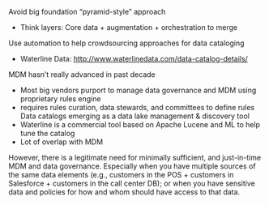 Avoid big foundation “pyramid-style” approach
- Think layers: Core data + augmentation + orchestration to merge

Use automation to help crowdsourcing approaches for data cataloging
- Waterline Data: http://www.waterlinedata.com/data-catalog-details/

MDM hasn’t really advanced in past decade
- Most big vendors purport to manage data governance and MDM using proprietary rules engine
- requires rules curation, data stewards, and committees to define rules
Data catalogs emerging as a data lake management & discovery tool
- Waterline is a commercial tool based on Apache Lucene and ML to help tune the catalog
- Lot of overlap with MDM


However, there is a legitimate need for minimally sufficient, and just-in-time MDM and data governance. Especially when you have multiple sources of the same data elements (e.g., customers in the POS + customers in Salesforce + customers in the call center DB); or when you have sensitive data and policies for how and whom should have access to that data.
